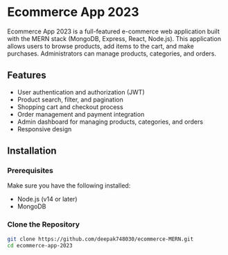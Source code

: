 # Ecommerce App 2023

Ecommerce App 2023 is a full-featured e-commerce web application built with the MERN stack (MongoDB, Express, React, Node.js). This application allows users to browse products, add items to the cart, and make purchases. Administrators can manage products, categories, and orders.

## Features

- User authentication and authorization (JWT)
- Product search, filter, and pagination
- Shopping cart and checkout process
- Order management and payment integration
- Admin dashboard for managing products, categories, and orders
- Responsive design


## Installation

### Prerequisites

Make sure you have the following installed:

- Node.js (v14 or later)
- MongoDB

### Clone the Repository

```bash
git clone https://github.com/deepak748030/ecommerce-MERN.git
cd ecommerce-app-2023

 
